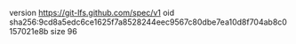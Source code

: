 version https://git-lfs.github.com/spec/v1
oid sha256:9cd8a5edc6ce1625f7a8528244eec9567c80dbe7ea10d8f704ab8c0157021e8b
size 96
